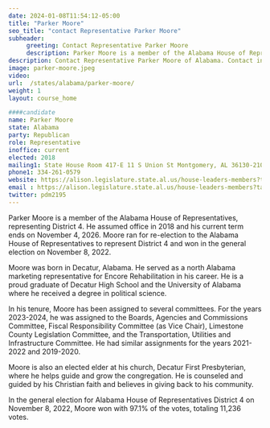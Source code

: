 ```yaml
---
date: 2024-01-08T11:54:12-05:00
title: "Parker Moore"
seo_title: "contact Representative Parker Moore"
subheader:
     greeting: Contact Representative Parker Moore
     description: Parker Moore is a member of the Alabama House of Representatives, representing District 4. He assumed office in 2018 and his current term ends on November 4, 2026. Moore ran for re-election to the Alabama House of Representatives to represent District 4 and won in the general election on November 8, 2022.
description: Contact Representative Parker Moore of Alabama. Contact information for Parker Moore includes email address, phone number, and mailing address.
image: parker-moore.jpeg
video:
url:  /states/alabama/parker-moore/
weight: 1
layout: course_home

####candidate
name: Parker Moore
state: Alabama
party: Republican
role: Representative
inoffice: current
elected: 2018
mailing1: State House Room 417-E 11 S Union St Montgomery, AL 36130-2102
phone1: 334-261-0579
website: https://alison.legislature.state.al.us/house-leaders-members?tab=1/
email : https://alison.legislature.state.al.us/house-leaders-members?tab=1/
twitter: pdm2195
---
```


Parker Moore is a member of the Alabama House of Representatives, representing District 4. He assumed office in 2018 and his current term ends on November 4, 2026. Moore ran for re-election to the Alabama House of Representatives to represent District 4 and won in the general election on November 8, 2022.

Moore was born in Decatur, Alabama. He served as a north Alabama marketing representative for Encore Rehabilitation in his career. He is a proud graduate of Decatur High School and the University of Alabama where he received a degree in political science.

In his tenure, Moore has been assigned to several committees. For the years 2023-2024, he was assigned to the Boards, Agencies and Commissions Committee, Fiscal Responsibility Committee (as Vice Chair), Limestone County Legislation Committee, and the Transportation, Utilities and Infrastructure Committee. He had similar assignments for the years 2021-2022 and 2019-2020.

Moore is also an elected elder at his church, Decatur First Presbyterian, where he helps guide and grow the congregation. He is counseled and guided by his Christian faith and believes in giving back to his community.

In the general election for Alabama House of Representatives District 4 on November 8, 2022, Moore won with 97.1% of the votes, totaling 11,236 votes.
